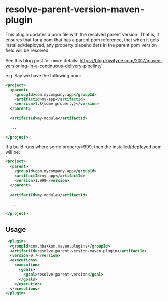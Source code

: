 # resolve-parent-version-maven-plugin

This plugin updates a pom file with the resolved parent version. That is, it ensures that for a pom
that has a parent pom reference, that when it gets installed/deployed, any property placeholders in the parent
pom version field will be resolved.

See this blog post for more details: https://blog.kiwitype.com/2017/maven-versioning-in-a-continuous-delivery-pipeline/

e.g.
Say we have the following pom:

```xml
<project>
  <parent>
    <groupId>com.mycompany.app</groupId>
    <artifactId>my-app</artifactId>
    <version>1.${some.property}</version>
  </parent>
 
  <artifactId>my-module</artifactId>
 
  ...
 
</project>
```
 
 If a build runs where some.property=999, then the installed/deployed pom will be:
 
```xml
<project>
  <parent>
    <groupId>com.mycompany.app</groupId>
    <artifactId>my-app</artifactId>
    <version>1.999</version>
  </parent>
 
  <artifactId>my-module</artifactId>
 
  ...
 
</project>
```
## Usage

```xml
 <plugin>
  <groupId>com.hbakkum.maven.plugins</groupId>
  <artifactId>resolve-parent-version-maven-plugin</artifactId>
  <version>0.7</version>
  <executions>
    <execution>
      <goals>
        <goal>resolve-parent-version</goal>
      </goals>
    </execution>
  </executions>
</plugin>
```
